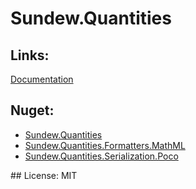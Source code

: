 # Sundew.Quantities

## Links:
<a href="https://github.com/hugener/Sundew.Quantities/wiki" title="Documentation">Documentation</a>
## Nuget:
<ul>
  <li><a href="https://www.nuget.org/packages/Sundew.Quantities" title="Sundew.Quantities">Sundew.Quantities</a></li>
  <li><a href="https://www.nuget.org/packages/Sundew.Quantities.Formatters.MathML" title="Sundew.Quantities.Formatters.MathML">Sundew.Quantities.Formatters.MathML</a></li>
  <li><a href="https://www.nuget.org/packages/Sundew.Quantities.Serialization.Poco" title="Sundew.Quantities.Serialization.Poco">Sundew.Quantities.Serialization.Poco</a></li>
</ul>
## License:
MIT
